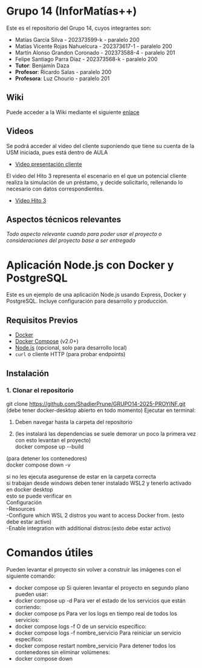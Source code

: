 # Grupo 14 (InforMatías++)

Este es el repositorio del Grupo 14, cuyos integrantes son:

-  Matías García Silva - 202373599-k - paralelo 200
-  Matías Vicente Rojas Nahuelcura - 202373617-1 - paralelo 200
-  Martín Alonso Grandon Coronado - 202373588-4 - paralelo 201
-  Felipe Santiago Parra Díaz - 202373568-k - paralelo 200
-  **Tutor**: Benjamín Daza
-  **Profesor**: Ricardo Salas - paralelo 200
-  **Profesora**: Luz Chourio - paralelo 201

## Wiki

Puede acceder a la Wiki mediante el siguiente [enlace](https://github.com/ShadierPrune/GRUPO14-2025-PROYINF/wiki)

## Videos

Se podrá acceder al video del cliente suponiendo que tiene su cuenta de la USM iniciada, pues está dentro de AULA

* [Video presentación cliente](https://aula.usm.cl/pluginfile.php/7621199/mod_resource/content/2/video1352931478.mp4)

El video del Hito 3 representa el escenario en el que un potencial cliente realiza la simulación de un préstamo, y decide solicitarlo, rellenando lo necesario con datos correspondientes.

* [Video Hito 3](https://drive.google.com/file/d/1kEOuHAIVFrE400mrRyK2SCqOSBCsE3Sf/view?usp=sharing)


## Aspectos técnicos relevantes

_Todo aspecto relevante cuando para poder usar el proyecto o consideraciones del proyecto base a ser entregado_


# Aplicación Node.js con Docker y PostgreSQL

Este es un ejemplo de una aplicación Node.js usando Express, Docker y PostgreSQL. Incluye configuración para desarrollo y producción.

## Requisitos Previos

- [Docker](https://docs.docker.com/get-docker/)
- [Docker Compose](https://docs.docker.com/compose/install/) (v2.0+)
- [Node.js](https://nodejs.org/) (opcional, solo para desarrollo local)
- `curl` o cliente HTTP (para probar endpoints)

## Instalación

### 1. Clonar el repositorio
git clone https://github.com/ShadierPrune/GRUPO14-2025-PROYINF.git
(debe tener docker-desktop abierto en todo momento)
Ejecutar en terminal:

1. Deben navegar hasta la carpeta del repositorio

2. (les instalará las dependencias se suele demorar un poco la primera vez con esto levantan el proyecto)  
docker compose up --build

(para detener los contenedores)  
docker compose down -v

si no les ejecuta asegurense de estar en la carpeta correcta  
si trabajan desde windows deben tener instalado WSL2 y tenerlo activado en docker desktop  
esto se puede verificar en  
Configuración   
-Resources  
  -Configure which WSL 2 distros you want to access Docker from. (esto debe estar activo)  
  -Enable integration with additional distros:(esto debe estar activo)  

# Comandos útiles 

Pueden levantar el proyecto sin volver a construir las imágenes con el siguiente comando:
  - docker compose up
Si quieren levantar el proyecto en segundo plano pueden usar:
  - docker compose up -d
Para ver el estado de los servicios que están corriendo:
  - docker compose ps
Para ver los logs en tiempo real de todos los servicios:
  - docker compose logs -f
O de un servicio específico:
  - docker compose logs -f nombre_servicio
Para reiniciar un servicio específico:
  - docker compose restart nombre_servicio
Para detener todos los contenedores sin eliminar volúmenes:
  - docker compose down



